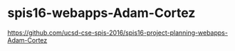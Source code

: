 # spis16-webapps-Adam-Cortez

https://github.com/ucsd-cse-spis-2016/spis16-project-planning-webapps-Adam-Cortez
